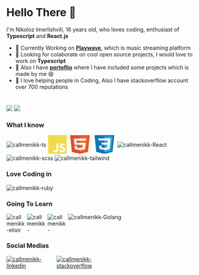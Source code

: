# Hello There 👋

I'm Nikoloz Imerlishvili, 16 years old, who loves coding, enthusiast of **Typescript** and **React.js** 

* 🌱 Currently Working on **[Playwave](https://github.com/callmenikk/Playwave)**, which is music streaming platform
* 🌱 Looking for colaborate on cool open source projects, I would love to work on **Typescript**
* 🌱 Also I have **[portoflio](https://nikolozimerlishvili.netlify.app/)** where I have included some projects which is made by me 😄
* 🌱 I love helping people in Coding, Also I have stackoverflow account over 700 reputations 

# 

<div>
  
  <img height="150em" src="https://github-readme-stats.vercel.app/api?username=callmenikk&show_icons=true&theme=tokyonight">
  <img height="150em" src="https://github-readme-stats.vercel.app/api/top-langs/?username=callmenikk&layout=compact&theme=tokyonight">

</div>

### What I know

<div style="display: inline-block">
  
  <img align="center" alt="callmenikk-ts" height="50" width="50" src="https://upload.wikimedia.org/wikipedia/commons/thumb/4/4c/Typescript_logo_2020.svg/512px-Typescript_logo_2020.svg.png" />
  <img align="center" alt="callmenikk-Js" height="50" width="50" src="https://raw.githubusercontent.com/devicons/devicon/master/icons/javascript/javascript-plain.svg">
  <img align="center" alt="callmenikk-HTML" height="50" width="60" src="https://raw.githubusercontent.com/devicons/devicon/master/icons/html5/html5-original.svg">
  <img align="center" alt="callmenikk-CSS" height="50" width="60" src="https://raw.githubusercontent.com/devicons/devicon/master/icons/css3/css3-original.svg">
  <img align="center" alt="callmenikk-React" height="50" width="60" src="https://cdn.jsdelivr.net/gh/devicons/devicon/icons/react/react-original-wordmark.svg" />
  <img align="center" alt="callmenikk-scss" height="50" width="60" src="https://upload.wikimedia.org/wikipedia/commons/thumb/9/96/Sass_Logo_Color.svg/512px-Sass_Logo_Color.svg.png" />
  <img align="center" alt="callmenikk-tailwind" height="50" width="50" src="https://www.vectorlogo.zone/logos/tailwindcss/tailwindcss-icon.svg" />
  
</div>


### Love Coding in

<img align="center" alt="callmenikk-ruby" height="50" width="50" src="https://upload.wikimedia.org/wikipedia/commons/thumb/7/73/Ruby_logo.svg/198px-Ruby_logo.svg.png" />


### Going To Learn

<div style="display: flex; justify-content: space-between; width: 300px;">

  <img align="center" alt="callmenikk-elixir" height="50" width="50" src="https://www.vectorlogo.zone/logos/elixir-lang/elixir-lang-icon.svg" />
  <img align="center" alt="callmenikk-Golang" height="50" width="50" src="https://www.vectorlogo.zone/logos/golang/golang-official.svg" />
  <img align="center" alt="callmenikk-Graphql" height="50" width="50" src="https://upload.wikimedia.org/wikipedia/commons/thumb/1/17/GraphQL_Logo.svg/512px-GraphQL_Logo.svg.png"   />
  <img align="center" alt="callmenikk-Golang" height="50" src="https://upload.wikimedia.org/wikipedia/commons/thumb/d/d9/Node.js_logo.svg/590px-Node.js_logo.svg.png" />

  </div>

### Social Medias

<div style="display: flex; justify-content: space-between; width: 300px;">

  <a href="https://www.linkedin.com/in/nikoloz-imerlishvili-576a43203/" target="blank">
    <img align="center" alt="callmenikk-linkedin" height="50" width="50" src="https://upload.wikimedia.org/wikipedia/commons/thumb/c/ca/LinkedIn_logo_initials.png/768px-LinkedIn_logo_initials.png" />
  </a>
  <a href="https://stackoverflow.com/users/14056647/callmenikk" target="blank">
    <img align="center" alt="callmenikk-stackoverflow" height="50" width="50" src="https://upload.wikimedia.org/wikipedia/commons/thumb/e/ef/Stack_Overflow_icon.svg/768px-Stack_Overflow_icon.svg.png" />
  </a>

</div>

